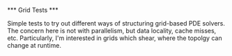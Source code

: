 *** Grid Tests ***

Simple tests to try out different ways of structuring grid-based
PDE solvers.  The concern here is not with parallelism, but data
locality, cache misses, etc.  Particularly, I'm interested in 
grids which shear, where the topolgy can change at runtime.
